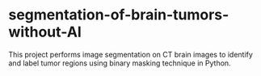 # segmentation-of-brain-tumors-without-AI
This project performs image segmentation on CT brain images to identify and label tumor regions using binary masking technique in Python.
